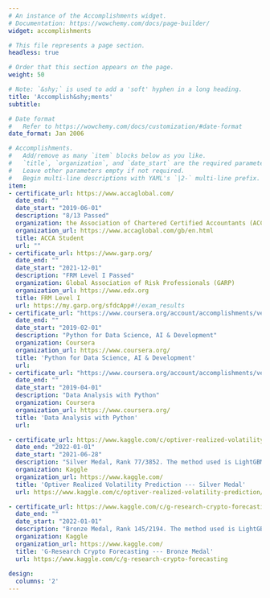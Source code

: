 ```yaml
---
# An instance of the Accomplishments widget.
# Documentation: https://wowchemy.com/docs/page-builder/
widget: accomplishments

# This file represents a page section.
headless: true

# Order that this section appears on the page.
weight: 50

# Note: `&shy;` is used to add a 'soft' hyphen in a long heading.
title: 'Accomplish&shy;ments'
subtitle: 

# Date format
#   Refer to https://wowchemy.com/docs/customization/#date-format
date_format: Jan 2006

# Accomplishments.
#   Add/remove as many `item` blocks below as you like.
#   `title`, `organization`, and `date_start` are the required parameters.
#   Leave other parameters empty if not required.
#   Begin multi-line descriptions with YAML's `|2-` multi-line prefix.
item:
- certificate_url: https://www.accaglobal.com/
  date_end: ""
  date_start: "2019-06-01"
  description: "8/13 Passed"
  organization: the Association of Chartered Certified Accountants (ACCA)
  organization_url: https://www.accaglobal.com/gb/en.html
  title: ACCA Student
  url: ""
- certificate_url: https://www.garp.org/
  date_end: ""
  date_start: "2021-12-01"
  description: "FRM Level I Passed"
  organization: Global Association of Risk Professionals (GARP)
  organization_url: https://www.edx.org
  title: FRM Level I
  url: https://my.garp.org/sfdcApp#!/exam_results
- certificate_url: "https://www.coursera.org/account/accomplishments/verify/XBAL76VNQYZZ"
  date_end: ""
  date_start: "2019-02-01"
  description: "Python for Data Science, AI & Development"
  organization: Coursera
  organization_url: https://www.coursera.org/
  title: 'Python for Data Science, AI & Development'
  url: 
- certificate_url: "https://www.coursera.org/account/accomplishments/verify/997BQH3N8DBA"  
  date_end: ""
  date_start: "2019-04-01"
  description: "Data Analysis with Python"
  organization: Coursera
  organization_url: https://www.coursera.org/
  title: 'Data Analysis with Python'
  url: 

- certificate_url: https://www.kaggle.com/c/optiver-realized-volatility-prediction/leaderboard
  date_end: "2022-01-01"
  date_start: "2021-06-28"
  description: "Silver Medal, Rank 77/3852. The method used is LightGBM & FFNN."
  organization: Kaggle
  organization_url: https://www.kaggle.com/
  title: 'Optiver Realized Volatility Prediction --- Silver Medal'
  url: https://www.kaggle.com/c/optiver-realized-volatility-prediction/overview 

- certificate_url: https://www.kaggle.com/c/g-research-crypto-forecasting/leaderboard
  date_end: ""
  date_start: "2022-01-01"
  description: "Bronze Medal, Rank 145/2194. The method used is LightGBM."
  organization: Kaggle
  organization_url: https://www.kaggle.com/
  title: 'G-Research Crypto Forecasting --- Bronze Medal'
  url: https://www.kaggle.com/c/g-research-crypto-forecasting
  
design:
  columns: '2' 
---
```

